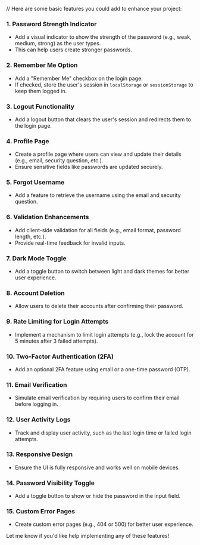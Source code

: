 // Here are some basic features you could add to enhance your project:

### 1. **Password Strength Indicator**
   - Add a visual indicator to show the strength of the password (e.g., weak, medium, strong) as the user types.
   - This can help users create stronger passwords.

### 2. **Remember Me Option**
   - Add a "Remember Me" checkbox on the login page.
   - If checked, store the user's session in `localStorage` or `sessionStorage` to keep them logged in.

### 3. **Logout Functionality**
   - Add a logout button that clears the user's session and redirects them to the login page.

### 4. **Profile Page**
   - Create a profile page where users can view and update their details (e.g., email, security question, etc.).
   - Ensure sensitive fields like passwords are updated securely.

### 5. **Forgot Username**
   - Add a feature to retrieve the username using the email and security question.

### 6. **Validation Enhancements**
   - Add client-side validation for all fields (e.g., email format, password length, etc.).
   - Provide real-time feedback for invalid inputs.

### 7. **Dark Mode Toggle**
   - Add a toggle button to switch between light and dark themes for better user experience.

### 8. **Account Deletion**
   - Allow users to delete their accounts after confirming their password.

### 9. **Rate Limiting for Login Attempts**
   - Implement a mechanism to limit login attempts (e.g., lock the account for 5 minutes after 3 failed attempts).

### 10. **Two-Factor Authentication (2FA)**
   - Add an optional 2FA feature using email or a one-time password (OTP).

### 11. **Email Verification**
   - Simulate email verification by requiring users to confirm their email before logging in.

### 12. **User Activity Logs**
   - Track and display user activity, such as the last login time or failed login attempts.

### 13. **Responsive Design**
   - Ensure the UI is fully responsive and works well on mobile devices.

### 14. **Password Visibility Toggle**
   - Add a toggle button to show or hide the password in the input field.

### 15. **Custom Error Pages**
   - Create custom error pages (e.g., 404 or 500) for better user experience.

Let me know if you'd like help implementing any of these features!